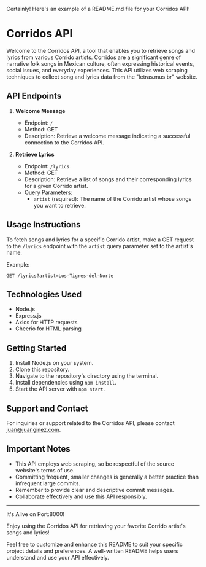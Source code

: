 Certainly! Here's an example of a README.md file for your Corridos API:

# Corridos API

Welcome to the Corridos API, a tool that enables you to retrieve songs and lyrics from various Corrido artists. Corridos are a significant genre of narrative folk songs in Mexican culture, often expressing historical events, social issues, and everyday experiences. This API utilizes web scraping techniques to collect song and lyrics data from the "letras.mus.br" website.

## API Endpoints

1. **Welcome Message**

   - Endpoint: `/`
   - Method: GET
   - Description: Retrieve a welcome message indicating a successful connection to the Corridos API.

2. **Retrieve Lyrics**
   - Endpoint: `/lyrics`
   - Method: GET
   - Description: Retrieve a list of songs and their corresponding lyrics for a given Corrido artist.
   - Query Parameters:
     - `artist` (required): The name of the Corrido artist whose songs you want to retrieve.

## Usage Instructions

To fetch songs and lyrics for a specific Corrido artist, make a GET request to the `/lyrics` endpoint with the `artist` query parameter set to the artist's name.

Example:

```http
GET /lyrics?artist=Los-Tigres-del-Norte
```
## Technologies Used

- Node.js
- Express.js
- Axios for HTTP requests
- Cheerio for HTML parsing

## Getting Started

1. Install Node.js on your system.
2. Clone this repository.
3. Navigate to the repository's directory using the terminal.
4. Install dependencies using `npm install`.
5. Start the API server with `npm start`.

## Support and Contact

For inquiries or support related to the Corridos API, please contact [juan@juanginez.com](mailto:juan@juanginez.com).

## Important Notes

- This API employs web scraping, so be respectful of the source website's terms of use.
- Committing frequent, smaller changes is generally a better practice than infrequent large commits.
- Remember to provide clear and descriptive commit messages.
- Collaborate effectively and use this API responsibly.

---

It's Alive on Port:8000!

Enjoy using the Corridos API for retrieving your favorite Corrido artist's songs and lyrics!

Feel free to customize and enhance this README to suit your specific project details and preferences. A well-written README helps users understand and use your API effectively.
